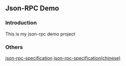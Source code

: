 ## Json-RPC Demo


### Introduction
This is my json-rpc demo project

### Others
[json-rpc-specification](https://www.jsonrpc.org/specification)
[json-rpc-specification(chinese)](http://wiki.geekdream.com/Specification/json-rpc_2.0.html)


